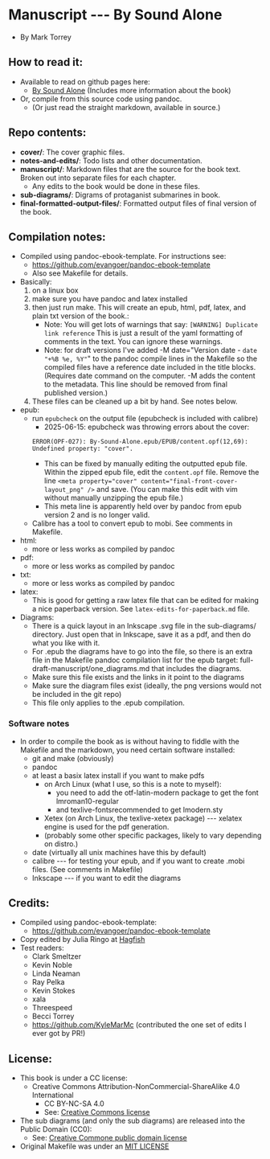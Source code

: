 
# Manuscript --- By Sound Alone
* By Mark Torrey


## How to read it:
* Available to read on github pages here:
	* [By Sound Alone](https://bysoundalone.net/) (Includes more information about the book)
* Or, compile from this source code using pandoc.
	* (Or just read the straight markdown, available in source.)


## Repo contents:
* **cover/**: The cover graphic files.
* **notes-and-edits/**: Todo lists and other documentation.
* **manuscript/**: Markdown files that are the source for the book text. Broken out into separate files for each chapter.
    * Any edits to the book would be done in these files.
* **sub-diagrams/**: Digrams of protaganist submarines in book.
* **final-formatted-output-files/**: Formatted output files of final version of the book.


## Compilation notes:
* Compiled using pandoc-ebook-template. For instructions see:
	* https://github.com/evangoer/pandoc-ebook-template
	* Also see Makefile for details.
* Basically: 
	1. on a linux box 
	2. make sure you have pandoc and latex installed 
	3. then just run make. This will create an epub, html, pdf, latex, and plain txt version of the book.:
        * Note: You will get lots of warnings that say: `[WARNING] Duplicate link reference` This is just a result of the yaml formatting of comments in the text. You can ignore these warnings.
		* Note: for draft versions I've added -M date="Version date - `date "+%B %e, %Y"`" to the pandoc compile lines in the Makefile so the compiled files have a reference date included in the title blocks. (Requires date command on the computer. -M adds the content to the metadata. This line should be removed from final published version.)
	4. These files can be cleaned up a bit by hand. See notes below.
* epub:
    * run `epubcheck` on the output file (epubcheck is included with calibre)
        * 2025-06-15: epubcheck was throwing errors about the cover:
        ```
        ERROR(OPF-027): By-Sound-Alone.epub/EPUB/content.opf(12,69): Undefined property: "cover".
        ```
        * This can be fixed by manually editing the outputted epub file. Within the zipped epub file, edit the `content.opf` file. Remove the line `<meta property="cover" content="final-front-cover-layout_png" />` and save. (You can make this edit with vim without manually unzipping the epub file.)
        * This meta line is apparently held over by pandoc from epub version 2 and is no longer valid.
	* Calibre has a tool to convert epub to mobi. See comments in Makefile.
* html:
	* more or less works as compiled by pandoc
* pdf:
	* more or less works as compiled by pandoc
* txt:
	* more or less works as compiled by pandoc
* latex:
	* This is good for getting a raw latex file that can be edited for making a nice paperback version. See `latex-edits-for-paperback.md` file.
* Diagrams:
	* There is a quick layout in an Inkscape .svg file in the sub-diagrams/ directory. Just open that in Inkscape, save it as a pdf, and then do what you like with it.
	* For .epub the diagrams have to go into the file, so there is an extra file in the Makefile pandoc compilation list for the epub target: full-draft-manuscript/one_diagrams.md that includes the diagrams. 
	* Make sure this file exists and the links in it point to the diagrams
	* Make sure the diagram files exist (ideally, the png versions would not be included in the git repo)
	* This file only applies to the .epub compilation.

### Software notes
* In order to compile the book as is without having to fiddle with the Makefile and the markdown, you need certain software installed:
    * git and make (obviously) 
    * pandoc
    * at least a basix latex install if you want to make pdfs 
        * on Arch Linux (what I use, so this is a note to myself): 
            * you need to add the otf-latin-modern package to get the font lmroman10-regular
            * and texlive-fontsrecommended to get lmodern.sty
        * Xetex (on Arch Linux, the texlive-xetex package) --- xelatex engine is used for the pdf generation.
        * (probably some other specific packages, likely to vary depending on distro.)
    * date (virtually all unix machines have this by default)
    * calibre --- for testing your epub, and if you want to create .mobi files. (See comments in Makefile)
    * Inkscape --- if you want to edit the diagrams


## Credits:
* Compiled using pandoc-ebook-template:
	* https://github.com/evangoer/pandoc-ebook-template
* Copy edited by Julia Ringo at [Hagfish](https://hag.fish/)
* Test readers:
	* Clark Smeltzer
	* Kevin Noble
	* Linda Neaman
	* Ray Pelka
	* Kevin Stokes
	* xala
	* Threespeed
    * Becci Torrey
    * https://github.com/KyleMarMc (contributed the one set of edits I ever got by PR!)

[//]: # (* Cover from covervault: * https://covervault.com/)

## License:
* This book is under a CC license:
	* Creative Commons Attribution-NonCommercial-ShareAlike 4.0 International
		* CC BY-NC-SA 4.0
		* See: [Creative Commons license](https://creativecommons.org/licenses/by-nc-sa/4.0/)
* The sub diagrams (and only the sub diagrams) are released into the Public Domain (CC0):
	* See: [Creative Commone public domain license](https://creativecommons.org/publicdomain/zero/1.0/)
* Original Makefile was under an [MIT LICENSE](https://opensource.org/license/mit/)


